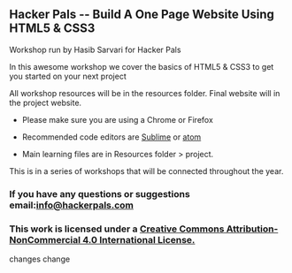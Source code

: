 ## Hacker Pals -- Build A One Page Website Using HTML5 & CSS3

Workshop run by Hasib Sarvari for Hacker Pals

In this awesome workshop we cover the basics of HTML5 & CSS3 to get you started on your next project

All workshop resources will be in the resources folder. Final website will in the project website.

* Please make sure you are using a Chrome or Firefox

* Recommended code editors are [Sublime](https://www.sublimetext.com/) or [atom](https://atom.io/)

* Main learning files are in Resources folder > project. 

This is in a series of workshops that will be connected throughout the year.

### If you have any questions or suggestions email:info@hackerpals.com


### This work is licensed under a [Creative Commons Attribution-NonCommercial 4.0 International License.](https://creativecommons.org/licenses/by-nc-nd/4.0/)


changes change